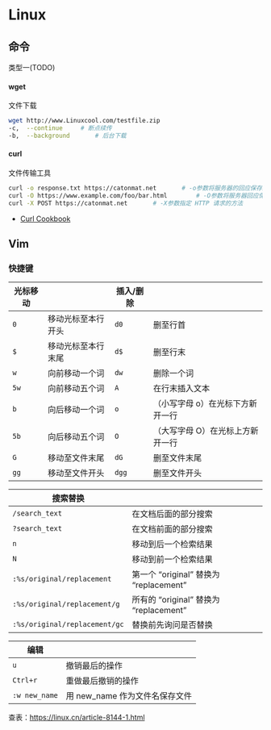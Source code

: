 # Linux





## 命令

类型一(TODO)

#### wget

文件下载

```sh
wget http://www.Linuxcool.com/testfile.zip
-c,  --continue		# 断点续传
-b,  --background		# 后台下载
```

#### curl

文件传输工具

```sh
curl -o response.txt https://catonmat.net		# -o参数将服务器的回应保存成文件，等同于wget命令
curl -O https://www.example.com/foo/bar.html		# -O参数将服务器回应保存成文件，并将 URL 的最后部分当作文件名
curl -X POST https://catonmat.net		# -X参数指定 HTTP 请求的方法
```

- [Curl Cookbook](https://catonmat.net/cookbooks/curl)



## Vim

### 快捷键

| 光标移动 |                    | 插入/删除 |                                  |
| -------- | ------------------ | --------- | -------------------------------- |
| `0`      | 移动光标至本行开头 | `d0`      | 删至行首                         |
| `$`      | 移动光标至本行末尾 | `d$`      | 删至行末                         |
| `w`      | 向前移动一个词     | `dw`      | 删除一个词                       |
| `5w`     | 向前移动五个词     | `A`       | 在行末插入文本                   |
| `b`      | 向后移动一个词     | `o`       | （小写字母 o）在光标下方新开一行 |
| `5b`     | 向后移动五个词     | `O`       | （大写字母 O）在光标上方新开一行 |
| `G`      | 移动至文件末尾     | `dG`      | 删至文件末尾                     |
| `gg`     | 移动至文件开头     | `dgg`     | 删至文件开头                     |

| 搜索替换                      |                                        |
| ----------------------------- | -------------------------------------- |
| `/search_text`                | 在文档后面的部分搜索                   |
| `?search_text`                | 在文档前面的部分搜索                   |
| `n`                           | 移动到后一个检索结果                   |
| `N`                           | 移动到前一个检索结果                   |
| `:%s/original/replacement`    | 第一个 “original” 替换为 “replacement” |
| `:%s/original/replacement/g`  | 所有的 “original” 替换为 “replacement” |
| `:%s/original/replacement/gc` | 替换前先询问是否替换                   |

| 编辑          |                                |
| ------------- | ------------------------------ |
| `u`           | 撤销最后的操作                 |
| `Ctrl+r`      | 重做最后撤销的操作             |
| `:w new_name` | 用 new_name 作为文件名保存文件 |

查表：<https://linux.cn/article-8144-1.html>